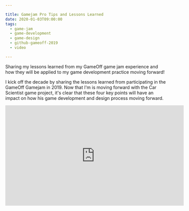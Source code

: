 ```yaml
---

title: Gamejam Pro Tips and Lessons Learned
date: 2020-01-03T09:00:00
tags:
  - game-jam
  - game-development
  - game-design
  - github-gameoff-2019
  - video

---
```


Sharing my lessons learned from my GameOff game jam experience and how they will be applied to my game development practice moving forward!

I kick off the decade by sharing the lessons learned from participating in the GameOff Gamejam in 2019. Now that I'm is moving forward with the Car Scientist game project, it's clear that these four key points will have an impact on how his game development and design process moving forward.

<!-- more -->

<iframe width="560" height="315" src="https://www.youtube.com/embed/eJZ75UpQZYw" frameborder="0" allow="accelerometer; autoplay; encrypted-media; gyroscope; picture-in-picture" allowfullscreen></iframe>
